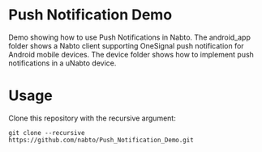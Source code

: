 # Push Notification Demo
Demo showing how to use Push Notifications in Nabto.
The android_app folder shows a Nabto client supporting OneSignal push notification for Android mobile devices.
The device folder shows how to implement push notifications in a uNabto device.

# Usage
Clone this repository with the recursive argument:
```
git clone --recursive https://github.com/nabto/Push_Notification_Demo.git
```
